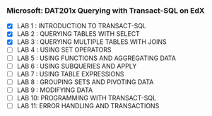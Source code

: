 ### Microsoft: DAT201x Querying with Transact-SQL on EdX ###

- [x] LAB 1 : INTRODUCTION TO TRANSACT-SQL
- [x] LAB 2 : QUERYING TABLES WITH SELECT
- [x] LAB 3 : QUERYING MULTIPLE TABLES WITH JOINS
- [ ] LAB 4 : USING SET OPERATORS
- [ ] LAB 5 : USING FUNCTIONS AND AGGREGATING DATA
- [ ] LAB 6 : USING SUBQUERIES AND APPLY
- [ ] LAB 7 : USING TABLE EXPRESSIONS
- [ ] LAB 8 : GROUPING SETS AND PIVOTING DATA
- [ ] LAB 9 : MODIFYING DATA
- [ ] LAB 10: PROGRAMMING WITH TRANSACT-SQL
- [ ] LAB 11: ERROR HANDLING AND TRANSACTIONS